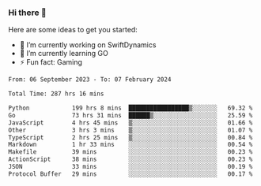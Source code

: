 ### Hi there 👋

Here are some ideas to get you started:

- 🔭 I’m currently working on SwiftDynamics
- 🌱 I’m currently learning GO
-  ⚡ Fun fact: Gaming
  
  <!--
- 👯 I’m looking to collaborate on ...
- 🤔 I’m looking for help with ...
- 💬 Ask me about ...
- 📫 How to reach me: ...
- 😄 Pronouns: ...
-->

<!--START_SECTION:waka-->

```txt
From: 06 September 2023 - To: 07 February 2024

Total Time: 287 hrs 16 mins

Python            199 hrs 8 mins  █████████████████▒░░░░░░░   69.32 %
Go                73 hrs 31 mins  ██████▒░░░░░░░░░░░░░░░░░░   25.59 %
JavaScript        4 hrs 45 mins   ▒░░░░░░░░░░░░░░░░░░░░░░░░   01.66 %
Other             3 hrs 3 mins    ▒░░░░░░░░░░░░░░░░░░░░░░░░   01.07 %
TypeScript        2 hrs 25 mins   ▒░░░░░░░░░░░░░░░░░░░░░░░░   00.84 %
Markdown          1 hr 33 mins    ░░░░░░░░░░░░░░░░░░░░░░░░░   00.54 %
Makefile          39 mins         ░░░░░░░░░░░░░░░░░░░░░░░░░   00.23 %
ActionScript      38 mins         ░░░░░░░░░░░░░░░░░░░░░░░░░   00.23 %
JSON              33 mins         ░░░░░░░░░░░░░░░░░░░░░░░░░   00.19 %
Protocol Buffer   29 mins         ░░░░░░░░░░░░░░░░░░░░░░░░░   00.17 %
```

<!--END_SECTION:waka-->
